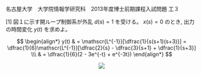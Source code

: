 名古屋大学　大学院情報学研究科　2013年度博士前期課程入試問題 工３

\[1] 図１に示す開ループ制御系が外乱 $d(s) = 1$ を受ける。 $x(s) = 0$ のとき, 出力の時間変化 $y(t)$ を求めよ。

$$
    \begin{align*}
        y(t) & = \mathscr{L^{-1}}[\dfrac{1}{s(s+1)(s+3)}] = \dfrac{1}{6}\mathscr{L^{-1}}[\dfrac{2}{s} - \dfrac{3}{s+1} + \dfrac{1}{s+3}] \\\
        & = \dfrac{1}{6}(2 - 3e^{-t} + e^{-3t})
    \end{align*}
$$

<p align="center">
    <img src="https://gcdnb.pbrd.co/images/2Ij6S3uRzKYr.png?o=1"/>
</p>
